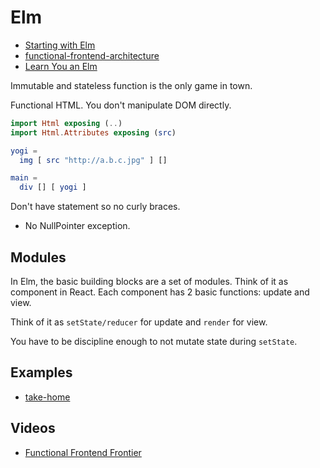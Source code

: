 # Elm

* [Starting with Elm](http://www.romanzolotarev.com/elm/)
* [functional-frontend-architecture](https://github.com/paldepind/functional-frontend-architecture)
* [Learn You an Elm](http://learnyouanelm.github.io/)

Immutable and stateless function is the only game in town.

Functional HTML. You don't manipulate DOM directly.

```elm
import Html exposing (..)
import Html.Attributes exposing (src)

yogi =
  img [ src "http://a.b.c.jpg" ] []

main = 
  div [] [ yogi ]
```

Don't have statement so no curly braces.

* No NullPointer exception.

## Modules

In Elm, the basic building blocks are a set of modules. Think of it as component in React. Each component has 2 basic functions: update and view.

Think of it as `setState/reducer` for update and `render` for view.

You have to be discipline enough to not mutate state during `setState`.

## Examples

* [take-home](https://github.com/NoRedInk/take-home)

## Videos

* [Functional Frontend Frontier](https://www.youtube.com/watch?v=06M0jdYYSis)